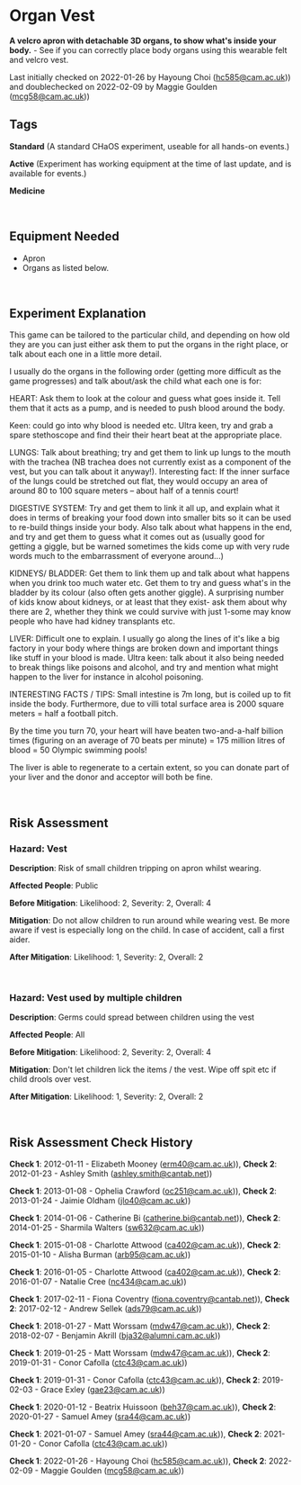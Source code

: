# Organ Vest

**A velcro apron with detachable 3D organs, to show what's inside your body.** - See if you can correctly place body organs using this wearable felt and velcro vest.

Last initially checked on 2022-01-26 by Hayoung Choi (hc585@cam.ac.uk)) and doublechecked on 2022-02-09 by Maggie Goulden (mcg58@cam.ac.uk))

## Tags
<!--- Start Tags (DO NOT REMOVE THIS COMMENT) --->

**Standard** (A standard CHaOS experiment, useable for all hands-on events.)

**Active** (Experiment has working equipment at the time of last update, and is available for events.)

**Medicine**
<!--- End Tags (DO NOT REMOVE THIS COMMENT) --->

<br/>

## Equipment Needed 
- Apron
- Organs as listed below.

<br/>

## Experiment Explanation 

This game can be tailored to the particular child, and depending on how old they are you can just either ask them to put the organs in the right place, or talk about each one in a little more detail.

I usually do the organs in the following order (getting more difficult as the game progresses) and talk about/ask the child what each one is for:

HEART:
Ask them to look at the colour and guess what goes inside it.
Tell them that it acts as a pump, and is needed to push blood around the body.

Keen: could go into why blood is needed etc.
Ultra keen, try and grab a spare stethoscope and find their their heart beat at the appropriate place.

LUNGS:
Talk about breathing; try and get them to link up lungs to the mouth with the trachea (NB trachea does not currently exist as a component of the vest, but you can talk about it anyway!). Interesting fact: If the inner surface of the lungs could be stretched out flat, they would occupy an area of around 80 to 100 square meters – about half of a tennis court!

DIGESTIVE SYSTEM: 
Try and get them to link it all up, and explain what it does in terms of breaking your food down into smaller bits so it can be used to re-build things inside your body. Also talk about what happens in the end, and try and get them to guess what it comes out as (usually good for getting a giggle, but be warned sometimes the kids come up with very rude words much to the embarrassment of everyone around...)
 

KIDNEYS/ BLADDER: 
Get them to link them up and talk about what happens when you drink too much water etc. Get them to try and guess what's in the bladder by its colour (also often gets another giggle). A surprising number of kids know about kidneys, or at least that they exist- ask them about why there are 2, whether they think we could survive with just 1-some may know people who have had kidney transplants etc.

LIVER: 
Difficult one to explain. I usually go along the lines of it's like a big factory in your body where things are broken down and important things like stuff in your blood is made.
Ultra keen: talk about it also being needed to break things like poisons and alcohol, and try and mention what might happen to the liver for instance in alcohol poisoning.



INTERESTING FACTS / TIPS:
Small intestine is 7m long, but is coiled up to fit inside the body.
Furthermore, due to villi total surface area is 2000 square meters = half a football pitch.

By the time you turn 70, your heart will have beaten two-and-a-half billion times (figuring on an average of 70 beats per minute) = 175 million litres of blood = 50 Olympic swimming pools! 

The liver is able to regenerate to a certain extent, so you can donate part of your liver and the donor and acceptor will both be fine.

<br/>

## Risk Assessment

### **Hazard**: Vest

**Description**: Risk of small children tripping on apron whilst wearing.

**Affected People**: Public

**Before Mitigation**: Likelihood: 2, Severity: 2, Overall: 4

**Mitigation**: Do not allow children to run around while wearing vest. Be more aware if vest is especially long on the child. In case of accident, call a first aider.

**After Mitigation**: Likelihood: 1, Severity: 2, Overall: 2

<br/>

### **Hazard**: Vest used by multiple children

**Description**: Germs could spread between children using the vest

**Affected People**: All

**Before Mitigation**: Likelihood: 2, Severity: 2, Overall: 4

**Mitigation**: Don't let children lick the items / the vest.
Wipe off spit etc if child drools over vest.

**After Mitigation**: Likelihood: 1, Severity: 2, Overall: 2

<br/>

## Risk Assessment Check History 

**Check 1**: 2012-01-11 - Elizabeth Mooney (erm40@cam.ac.uk)), **Check 2**: 2012-01-23 - Ashley Smith (ashley.smith@cantab.net))

**Check 1**: 2013-01-08 - Ophelia Crawford (oc251@cam.ac.uk)), **Check 2**: 2013-01-24 - Jaimie Oldham (jlo40@cam.ac.uk))

**Check 1**: 2014-01-06 - Catherine Bi (catherine.bi@cantab.net)), **Check 2**: 2014-01-25 - Sharmila Walters (sw632@cam.ac.uk))

**Check 1**: 2015-01-08 - Charlotte Attwood (ca402@cam.ac.uk)), **Check 2**: 2015-01-10 - Alisha Burman (arb95@cam.ac.uk))

**Check 1**: 2016-01-05 - Charlotte Attwood (ca402@cam.ac.uk)), **Check 2**: 2016-01-07 - Natalie Cree (nc434@cam.ac.uk))

**Check 1**: 2017-02-11 - Fiona Coventry (fiona.coventry@cantab.net)), **Check 2**: 2017-02-12 - Andrew Sellek (ads79@cam.ac.uk))

**Check 1**: 2018-01-27 - Matt Worssam (mdw47@cam.ac.uk)), **Check 2**: 2018-02-07 - Benjamin Akrill (bja32@alumni.cam.ac.uk))

**Check 1**: 2019-01-25 - Matt Worssam (mdw47@cam.ac.uk)), **Check 2**: 2019-01-31 - Conor Cafolla (ctc43@cam.ac.uk))

**Check 1**: 2019-01-31 - Conor Cafolla (ctc43@cam.ac.uk)), **Check 2**: 2019-02-03 - Grace Exley (gae23@cam.ac.uk))

**Check 1**: 2020-01-12 - Beatrix Huissoon (beh37@cam.ac.uk)), **Check 2**: 2020-01-27 - Samuel Amey (sra44@cam.ac.uk))

**Check 1**: 2021-01-07 - Samuel Amey (sra44@cam.ac.uk)), **Check 2**: 2021-01-20 - Conor Cafolla (ctc43@cam.ac.uk))

**Check 1**: 2022-01-26 - Hayoung Choi (hc585@cam.ac.uk)), **Check 2**: 2022-02-09 - Maggie Goulden (mcg58@cam.ac.uk))